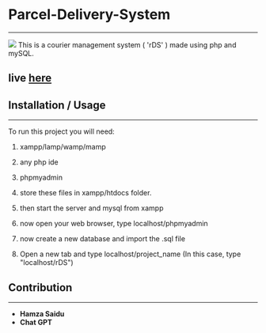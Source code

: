 # Parcel-Delivery-System
---

![](DALL·E%202023-03-30%2015.36.23%20-%20parcel%20delivery%20system.png)
This is a courier management system ( 'rDS' ) made using php and mySQL.

## live [here](https://qkpage1.co/p/PDS )



## Installation / Usage
---
To run this project you will need:
1. xampp/lamp/wamp/mamp
2. any php ide
3. phpmyadmin

1. store these files in xampp/htdocs folder.
2. then start the server and mysql from xampp 
3. now open your web browser, type localhost/phpmyadmin
4. now create a new database and import the .sql file
5. Open a new tab and type localhost/project_name  (In this case, type "localhost/rDS")

## Contribution
---
- **Hamza Saidu**
- **Chat GPT**
